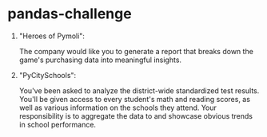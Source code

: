 # pandas-challenge
1. "Heroes of Pymoli":

    The company would like you to generate a report that breaks down the game's purchasing data into meaningful insights.
  
2. "PyCitySchools":
    
    You've been asked to analyze the district-wide standardized test results. You'll be given access to every student's math and reading scores, as well as various information on the schools they attend. Your responsibility is to aggregate the data to and showcase obvious trends in school performance.
